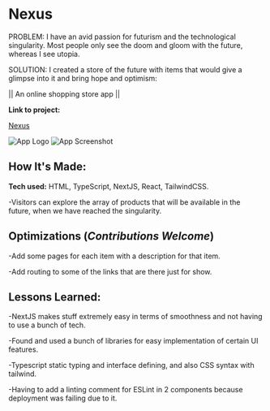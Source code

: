 # Nexus

PROBLEM: I have an avid passion for futurism and the technological singularity. Most people only see the doom and gloom with the future, whereas I see utopia.


SOLUTION: I created a store of the future with items that would give a glimpse into it and bring hope and optimism:

|| An online shopping store app ||

**Link to project:**

[Nexus](https://nexus-zen.vercel.app/)

![App Logo](https://drive.google.com/uc?export=view&id=1d-aw_wk_dwAOMX5LOXGK18lplYzup-DY) ![App Screenshot](https://drive.google.com/uc?export=view&id=16G7fjqeq_5n26VF1VC1WGH5UchX2KfKZ)

## How It's Made:

**Tech used:** HTML, TypeScript, NextJS, React, TailwindCSS.

-Visitors can explore the array of products that will be available in the future, when we have reached the singularity.

## Optimizations (*Contributions Welcome*)

-Add some pages for each item with a description for that item.

-Add routing to some of the links that are there just for show.

## Lessons Learned:

-NextJS makes stuff extremely easy in terms of smoothness and not having to use a bunch of tech.

-Found and used a bunch of libraries for easy implementation of certain UI features.

-Typescript static typing and interface defining, and also CSS syntax with tailwind.

-Having to add a linting comment for ESLint in 2 components because deployment was failing due to it.
